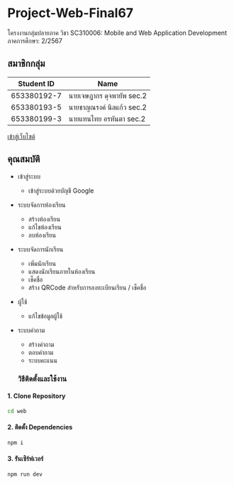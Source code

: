 # Project-Web-Final67
โครงงานกลุ่มปลายภาค 
วิชา SC310006: Mobile and Web Application Development
ภาคการศึกษา: 2/2567

## สมาชิกกลุ่ม

| Student ID       | Name                          |
|-------------------|-------------------------------|
| 653380192-7      | นายเจษฎากร ดุจพายัพ sec.2      |
| 653380193-5      | นายชาญณรงค์ นิลแก้ว sec.2         |
| 653380199-3      | นายแทนไทย อรหันตา sec.2     |

[เข้าสู่เว็บไซต์](https://jetsadakorn192-7.github.io/ProjectFinalForMobileWeb2025/?fbclid=IwY2xjawIv7x5leHRuA2FlbQIxMAABHZWijwm31x5OAwroxsb5L40QoIdlImLeHq8gFvPZWeN3Fibum4TuQ3uvqA_aem_RwYKFIIylwSlKyheZQr0jw)

## คุณสมบัติ
- เข้าสู่ระบบ
  - เข้าสู่ระบบด้วยบัญชี Google 
- ระบบจัดการห้องเรียน
  - สร้างห้องเรียน
  - แก้ไขห้องเรียน
  - ลบห้องเรียน
- ระบบจัดการนักเรียน
  - เพิ่มนักเรียน
  - แสดงนักเรียนภายในห้องเรียน
  - เช็คชื่อ
  - สร้าง QRCode สำหรับการลงทะเบียนเรียน / เช็คชื่อ
- ผู้ใช้
  - แก้ไขข้อมูลผู้ใช้
- ระบบคำถาม
  - สร้างคำถาม
  - ตอบคำถาม
  - ระบบคะแนน

  ###  วิธีติดตั้งและใช้งาน
#### 1. Clone Repository
```bash
cd web
```
#### 2. ติดตั้ง Dependencies
```bash
npm i
```
#### 3. รันเซิร์ฟเวอร์
```bash
npm run dev
```
